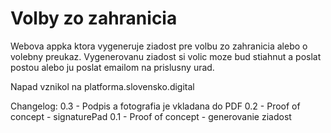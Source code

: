 Volby zo zahranicia
============================
Webova appka ktora vygeneruje ziadost pre volbu zo zahranicia alebo o volebny preukaz.
Vygenerovanu ziadost si volic moze bud stiahnut a poslat postou alebo ju poslat emailom na prislusny urad.

Napad vznikol na platforma.slovensko.digital

Changelog:
0.3 - Podpis a fotografia je vkladana do PDF
0.2 - Proof of concept - signaturePad
0.1 - Proof of concept - generovanie ziadost
